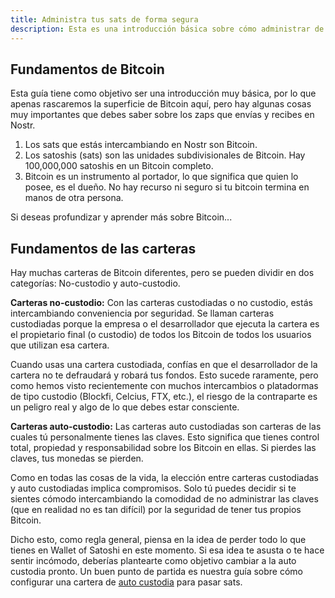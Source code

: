 ```yaml
---
title: Administra tus sats de forma segura
description: Esta es una introducción básica sobre cómo administrar de forma segura los sats que acumulas a través de Zaps en Nostr.
---
```


## Fundamentos de Bitcoin

Esta guía tiene como objetivo ser una introducción muy básica, por lo que apenas rascaremos la superficie de Bitcoin aquí, pero hay algunas cosas muy importantes que debes saber sobre los zaps que envías y recibes en Nostr.

1. Los sats que estás intercambiando en Nostr son Bitcoin.
2. Los satoshis (sats) son las unidades subdivisionales de Bitcoin. Hay 100,000,000 satoshis en un Bitcoin completo.
3. Bitcoin es un instrumento al portador, lo que significa que quien lo posee, es el dueño. No hay recurso ni seguro si tu bitcoin termina en manos de otra persona.

Si deseas profundizar y aprender más sobre Bitcoin...

<!-- TODO: ADD LINK TO BITCOIN 101 SITE -->

## Fundamentos de las carteras

Hay muchas carteras de Bitcoin diferentes, pero se pueden dividir en dos categorías: No-custodio y auto-custodio.

**Carteras no-custodio:** Con las carteras custodiadas o no custodio, estás intercambiando conveniencia por seguridad. Se llaman carteras custodiadas porque la empresa o el desarrollador que ejecuta la cartera es el propietario final (o custodio) de todos los Bitcoin de todos los usuarios que utilizan esa cartera.

Cuando usas una cartera custodiada, confías en que el desarrollador de la cartera no te defraudará y robará tus fondos. Esto sucede raramente, pero como hemos visto recientemente con muchos intercambios o platadormas de tipo custodio (Blockfi, Celcius, FTX, etc.), el riesgo de la contraparte es un peligro real y algo de lo que debes estar consciente.

**Carteras auto-custodio:** Las carteras auto custodiadas son carteras de las cuales tú personalmente tienes las claves. Esto significa que tienes control total, propiedad y responsabilidad sobre los Bitcoin en ellas. Si pierdes las claves, tus monedas se pierden.

Como en todas las cosas de la vida, la elección entre carteras custodiadas y auto custodiadas implica compromisos. Solo tú puedes decidir si te sientes cómodo intercambiando la comodidad de no administrar las claves (que en realidad no es tan difícil) por la seguridad de tener tus propios Bitcoin.

Dicho esto, como regla general, piensa en la idea de perder todo lo que tienes en Wallet of Satoshi en este momento. Si esa idea te asusta o te hace sentir incómodo, deberías plantearte como objetivo cambiar a la auto custodia pronto. Un buen punto de partida es nuestra guía sobre cómo configurar una cartera de [auto custodia](/es/guides/sweep-to-self-custody) para pasar sats.
